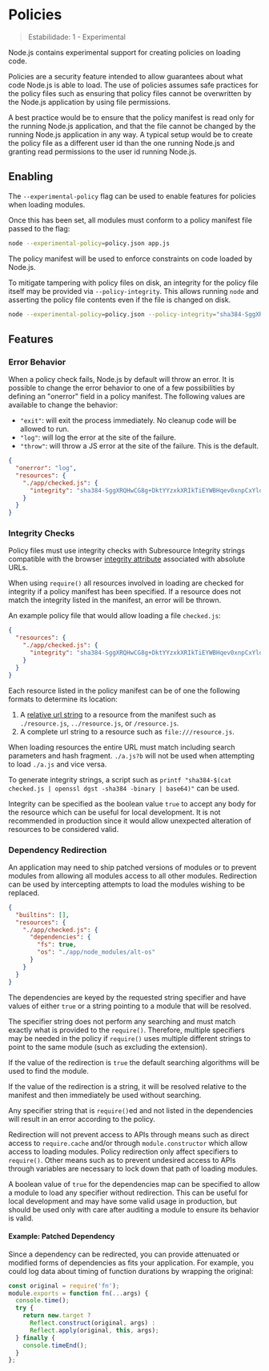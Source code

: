 # Policies

<!--introduced_in=v11.8.0-->
<!-- type=misc -->

> Estabilidade: 1 - Experimental

<!-- name=policy -->

Node.js contains experimental support for creating policies on loading code.

Policies are a security feature intended to allow guarantees about what code Node.js is able to load. The use of policies assumes safe practices for the policy files such as ensuring that policy files cannot be overwritten by the Node.js application by using file permissions.

A best practice would be to ensure that the policy manifest is read only for the running Node.js application, and that the file cannot be changed by the running Node.js application in any way. A typical setup would be to create the policy file as a different user id than the one running Node.js and granting read permissions to the user id running Node.js.

## Enabling

<!-- type=misc -->

The `--experimental-policy` flag can be used to enable features for policies when loading modules.

Once this has been set, all modules must conform to a policy manifest file passed to the flag:

```sh
node --experimental-policy=policy.json app.js
```

The policy manifest will be used to enforce constraints on code loaded by Node.js.

To mitigate tampering with policy files on disk, an integrity for the policy file itself may be provided via `--policy-integrity`. This allows running `node` and asserting the policy file contents even if the file is changed on disk.

```sh
node --experimental-policy=policy.json --policy-integrity="sha384-SggXRQHwCG8g+DktYYzxkXRIkTiEYWBHqev0xnpCxYlqMBufKZHAHQM3/boDaI/0" app.js
```

## Features

### Error Behavior

When a policy check fails, Node.js by default will throw an error. It is possible to change the error behavior to one of a few possibilities by defining an "onerror" field in a policy manifest. The following values are available to change the behavior:

* `"exit"`: will exit the process immediately. No cleanup code will be allowed to run.
* `"log"`: will log the error at the site of the failure.
* `"throw"`: will throw a JS error at the site of the failure. This is the default.

```json
{
  "onerror": "log",
  "resources": {
    "./app/checked.js": {
      "integrity": "sha384-SggXRQHwCG8g+DktYYzxkXRIkTiEYWBHqev0xnpCxYlqMBufKZHAHQM3/boDaI/0"
    }
  }
}
```

### Integrity Checks

Policy files must use integrity checks with Subresource Integrity strings compatible with the browser [integrity attribute](https://www.w3.org/TR/SRI/#the-integrity-attribute) associated with absolute URLs.

When using `require()` all resources involved in loading are checked for integrity if a policy manifest has been specified. If a resource does not match the integrity listed in the manifest, an error will be thrown.

An example policy file that would allow loading a file `checked.js`:

```json
{
  "resources": {
    "./app/checked.js": {
      "integrity": "sha384-SggXRQHwCG8g+DktYYzxkXRIkTiEYWBHqev0xnpCxYlqMBufKZHAHQM3/boDaI/0"
    }
  }
}
```

Each resource listed in the policy manifest can be of one the following formats to determine its location:

1. A [relative url string](https://url.spec.whatwg.org/#relative-url-with-fragment-string) to a resource from the manifest such as `./resource.js`, `../resource.js`, or `/resource.js`.
2. A complete url string to a resource such as `file:///resource.js`.

When loading resources the entire URL must match including search parameters and hash fragment. `./a.js?b` will not be used when attempting to load `./a.js` and vice versa.

To generate integrity strings, a script such as `printf "sha384-$(cat checked.js | openssl dgst -sha384 -binary | base64)"` can be used.

Integrity can be specified as the boolean value `true` to accept any body for the resource which can be useful for local development. It is not recommended in production since it would allow unexpected alteration of resources to be considered valid.

### Dependency Redirection

An application may need to ship patched versions of modules or to prevent modules from allowing all modules access to all other modules. Redirection can be used by intercepting attempts to load the modules wishing to be replaced.

```json
{
  "builtins": [],
  "resources": {
    "./app/checked.js": {
      "dependencies": {
        "fs": true,
        "os": "./app/node_modules/alt-os"
      }
    }
  }
}
```

The dependencies are keyed by the requested string specifier and have values of either `true` or a string pointing to a module that will be resolved.

The specifier string does not perform any searching and must match exactly what is provided to the `require()`. Therefore, multiple specifiers may be needed in the policy if `require()` uses multiple different strings to point to the same module (such as excluding the extension).

If the value of the redirection is `true` the default searching algorithms will be used to find the module.

If the value of the redirection is a string, it will be resolved relative to the manifest and then immediately be used without searching.

Any specifier string that is `require()`ed and not listed in the dependencies will result in an error according to the policy.

Redirection will not prevent access to APIs through means such as direct access to `require.cache` and/or through `module.constructor` which allow access to loading modules. Policy redirection only affect specifiers to `require()`. Other means such as to prevent undesired access to APIs through variables are necessary to lock down that path of loading modules.

A boolean value of `true` for the dependencies map can be specified to allow a module to load any specifier without redirection. This can be useful for local development and may have some valid usage in production, but should be used only with care after auditing a module to ensure its behavior is valid.

#### Example: Patched Dependency

Since a dependency can be redirected, you can provide attenuated or modified forms of dependencies as fits your application. For example, you could log data about timing of function durations by wrapping the original:

```js
const original = require('fn');
module.exports = function fn(...args) {
  console.time();
  try {
    return new.target ?
      Reflect.construct(original, args) :
      Reflect.apply(original, this, args);
  } finally {
    console.timeEnd();
  }
};
```
